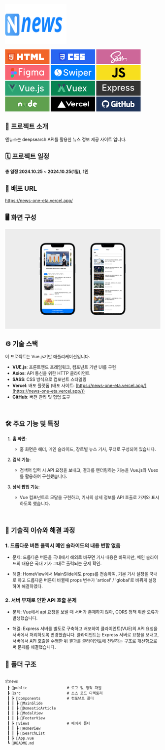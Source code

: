<div align="left">
<!-- logo -->
<p><img src="https://github.com/qodql/news/blob/main/public/img/news_logo.svg" width="200" height="130"/></p>
<img src="https://github.com/qodql/news/blob/main/public/img/readme/icon-project-html.svg"/>
<img src="https://github.com/qodql/news/blob/main/public/img/readme/icon-project-css.svg"/>
<img src="https://github.com/qodql/news/blob/main/public/img/readme/icon-project-sass.svg"/>
<img src="https://github.com/qodql/news/blob/main/public/img/readme/icon-project-figma.svg"/>
<img src="https://github.com/qodql/news/blob/main/public/img/readme/icon-project-swiper.svg"/>
<img src="https://github.com/qodql/news/blob/main/public/img/readme/icon-project-js.svg"/>
<img src="https://github.com/qodql/news/blob/main/public/img/readme/icon-project-vue.svg"/>
<img src="https://github.com/qodql/news/blob/main/public/img/readme/icon-project-vuex.svg"/>
<img src="https://github.com/qodql/news/blob/main/public/img/readme/icon-project-express.svg"/>
<img src="https://github.com/qodql/news/blob/main/public/img/readme/icon-project-node.svg"/>
<img src="https://github.com/qodql/news/blob/main/public/img/readme/icon-project-vercel.svg"/>
<img src="https://github.com/qodql/news/blob/main/public/img/readme/icon-project-git.svg"/>
</div> 

## 📝 프로젝트 소개
엔뉴스는 deepsearch API를 활용한 뉴스 정보 제공 사이트 입니다.
<br />

## 🗓 프로젝트 일정
**총 일정 2024.10.25 ~ 2024.10.25(1일), 1인**

## 🔗 배포 URL
<a href="https://news-one-eta.vercel.app/" target="_blank">https://news-one-eta.vercel.app/</a>
<br />

## 🖥 화면 구성
<img src="https://github.com/qodql/news/blob/main/public/img/readme/img-project04.jpg">

## ⚙ 기술 스택
이 프로젝트는 Vue.js기반 애플리케이션입니다.

- **VUE.js**: 프론트엔드 프레임워크, 컴포넌트 기반 UI를 구현
- **Axios**: API 통신을 위한 HTTP 클라이언트
- **SASS**: CSS 방식으로 컴포넌트 스타일링
- **Vercel**: 배포 플랫폼 (배포 사이트: [https://news-one-eta.vercel.app/](https://news-one-eta.vercel.app/))
- **GitHub**: 버전 관리 및 협업 도구
<br />

## 🛠 주요 기능 및 특징

1. **홈 화면**:
   - 홈 화면은 헤더, 메인 슬라이드, 장르별 뉴스 기사, 푸터로 구성되어 있습니다.

2. **검색 기능**:
   - 검색어 입력 시 API 요청을 보내고, 결과를 렌더링하는 기능을 Vue.js와 Vuex를 활용하여 구현했습니다.

3. **상세 팝업 기능**:
   - Vue 컴포넌트로 모달을 구현하고, 기사의 상세 정보를 API 호출로 가져와 표시하도록 했습니다.
<br />

## 🤔 기술적 이슈와 해결 과정

### 1. **드롭다운 버튼 클릭시 메인 슬라이드의 내용 변함 없음**

 - 문제: 드롭다운 버튼을 국내에서 해외로 바꾸면 기사 내용은 바뀌지만, 메인 슬라이드의 내용은 국내 기사 그대로 출력되는 문제 확인.

 -  해결: HomeView에서 MainSlide에도 props를 전송하여, 기본 기사 설정을 국내로 하고 드롭다운 버튼이 바뀔때 props 변수가 'articel' / 'global'로 바뀌게 설정하여 해결하였다.

### 2. **서버 부재로 인한 API 호출 문제**

 - 문제: Vue에서 api 요청을 보낼 때 서버가 존재하지 않아, CORS 정책 위반 오류가 발생했습니다.

 - 해결: Express 서버를 별도로 구축하고 배포하여 클라이언트(VUE)의 API 요청을 서버에서 처리하도록 변경했습니다. 클라이언트는 Express 서버로 요청을 보내고, 서버에서 API 호출을 수행한 뒤 결과를 클라이언트에 전달하는 구조로 개선함으로써 문제를 해결했습니다.


##  :file_folder: 폴더 구조
<pre class="notranslate">
<code>
📦news
 ┣ 📂public                  # 로고 및 정적 자원
 ┣ 📂src                     # 소스 코드 디렉토리
 ┃ ┣ 📂components            # 컴포넌트 폴더
 ┃ ┃ ┣ 📜MainSlide
 ┃ ┃ ┣ 📜DomesticArticle
 ┃ ┃ ┣ 📜ModalView
 ┃ ┃ ┣ 📜FooterView
 ┃ ┣ 📂views                 # 페이지 폴더
 ┃ ┃ ┣ 📜HomeView
 ┃ ┃ ┣ 📜SearchList
 ┃ ┣ 📜App.vue
 ┗ 📜README.md
 </code>
 </pre>





